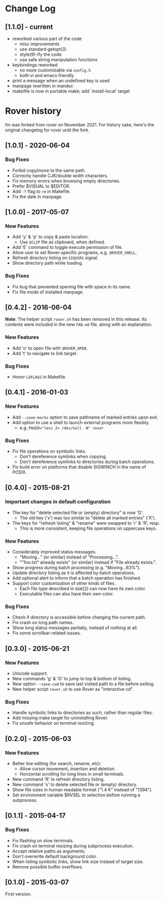 # Change Log

## [1.1.0] - current

 - reworked various part of the code
   - misc improvements
   - use standard getopt(3)
   - style(9)-ify the code
   - use safe string manipulation functions
 - keybindings reworked
   - no more customizable via `config.h`
   - both vi and emacs friendly
 - print a message when an undefined key is used
 - manpage rewritten in mandoc
 - makefile is now in portable make; add `install-local' target

# Rover history

fm was forked from rover on November 2021.  For history sake, here's
the original changelog for rover until the fork.

## [1.0.1] - 2020-06-04

### Bug Fixes

- Forbid copy/move to the same path.
- Correctly handle CJK/double width characters.
- Fix memory errors when browsing empty directories.
- Prefer $VISUAL to $EDITOR.
- Add `-f` flag to `rm` in Makefile.
- Fix the date in manpage.

## [1.0.0] - 2017-05-07

### New Features

- Add 'y' & 'p' to copy & paste location.
  - Use `$CLIP` file as clipboard, when defined.
- Add 'E' command to toggle execute permission of file.
- Allow user to set Rover-specific programs, e.g. `$ROVER_SHELL`.
- Refresh directory listing on `SIGUSR1` signal.
- Show directory path while loading.

### Bug Fixes

- Fix bug that prevented opening file with space in its name.
- Fix file mode of installed manpage.

## [0.4.2] - 2016-06-04

**Note**:  The  helper script  `rover.sh`  has  been removed  in  this
release. Its  contents were included  in the new `FAQ.md`  file, along
with an explanation.

### New Features

- Add 'o' to open file with `$ROVER_OPEN`.
- Add 't' to navigate to link target.

### Bug Fixes

- Honor `LDFLAGS` in Makefile.

## [0.4.1] - 2016-01-03

### New Features

- Add `--save-marks` option to save pathname of marked entries upon exit.
- Add option to use a shell to launch external programs more flexibly.
  - e.g. `PAGER="less 2> /dev/null -N" rover`

### Bug Fixes

- Fix file operations on symbolic links.
  - Don't dereference symlinks when copying.
  - Don't dereference symlinks to directories during batch operations.
- Fix build error on platforms that disable SIGWINCH in the name of POSIX.

## [0.4.0] - 2015-08-21

### Important changes in default configuration

- The key for "delete selected file or (empty) directory" is now 'D'.
  - The old key ('x') was too similar to "delete all marked entries" ('X').
- The keys for "refresh listing" & "rename" were swapped to 'r' & 'R', resp.
  - This is more consistent, keeping file operations on uppercase keys.

### New Features

- Considerably improved status messages.
  - "Moving..." (or similar) instead of "Processing...".
  - ""foo.txt" already exists" (or similar) instead if "File already exists.".
- Show progress during batch processing (e.g. "Moving...63%").
- Update directory listing as it is affected by batch operations.
- Add optional alert to inform that a batch operation has finished.
- Support color customization of other kinds of files.
  - Each file type described in stat(2) can now have its own color.
  - Executable files can also have their own color.

### Bug Fixes

- Check if directory is accessible before changing the current path.
- Fix crash on long path names.
- Show long status messages partially, instead of nothing at all.
- Fix some scrollbar-related issues.

## [0.3.0] - 2015-06-21

### New Features

- Unicode support.
- New commands 'g' & 'G' to jump to top & bottom of listing.
- New option `--save-cwd` to save last visited path to a file before exiting.
- New helper script `rover.sh` to use Rover as "interactive cd".

### Bug Fixes

- Handle symbolic links to directories as such, rather than regular files.
- Add missing make target for uninstalling Rover.
- Fix unsafe behavior on terminal resizing.

## [0.2.0] - 2015-06-03

### New Features

- Better line editing (for search, rename, etc):
  - Allow cursor movement, insertion and deletion.
  - Horizontal scrolling for long lines in small terminals.
- New command 'R' to refresh directory listing.
- New command 'x' to delete selected file or (empty) directory.
- Show file sizes in human readable format ("1.4 K" instead of "1394").
- Set environment variable $RVSEL to selection before running a subprocess.

## [0.1.1] - 2015-04-17

### Bug Fixes

- Fix flashing on slow terminals.
- Fix crash on terminal resizing during subprocess execution.
- Accept relative paths as arguments.
- Don't overwrite default background color.
- When listing symbolic links, show link size instead of target size.
- Remove possible buffer overflows.

## [0.1.0] - 2015-03-07

First version.
